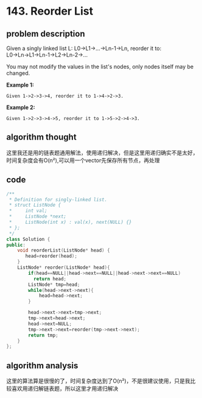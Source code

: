 # 143. Reorder List

## problem description

Given a singly linked list L: L0→L1→…→Ln-1→Ln, reorder it to: L0→Ln→L1→Ln-1→L2→Ln-2→…

You may not modify the values in the list's nodes, only nodes itself may be changed.

**Example 1:**

```text
Given 1->2->3->4, reorder it to 1->4->2->3.
```

**Example 2:**

```text
Given 1->2->3->4->5, reorder it to 1->5->2->4->3.
```

## algorithm thought

这里我还是用的链表题通用解法，使用递归解决，但是这里用递归确实不是太好，时间复杂度会有O\(n²\),可以用一个vector先保存所有节点，再处理

## code

```cpp
/**
 * Definition for singly-linked list.
 * struct ListNode {
 *     int val;
 *     ListNode *next;
 *     ListNode(int x) : val(x), next(NULL) {}
 * };
 */
class Solution {
public:
    void reorderList(ListNode* head) {
       head=reorder(head);
    }
    ListNode* reorder(ListNode* head){
        if(head==NULL||head->next==NULL||head->next->next==NULL)
          return head;
        ListNode* tmp=head;
        while(head->next->next){
            head=head->next;
        }

        head->next->next=tmp->next;
        tmp->next=head->next;
        head->next=NULL;
        tmp->next->next=reorder(tmp->next->next);
        return tmp;
    }
};
```

## algorithm analysis

这里的算法算是很慢的了，时间复杂度达到了O\(n²\)，不是很建议使用，只是我比较喜欢用递归解链表题，所以这里才用递归解决

